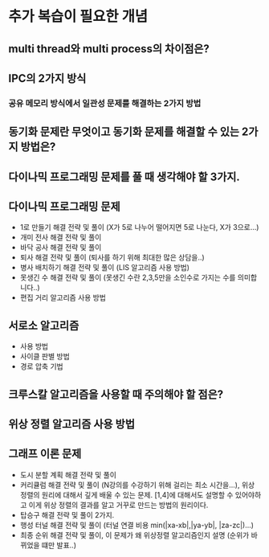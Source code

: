 # 추가 복습이 필요한 개념

## multi thread와 multi process의 차이점은?

## IPC의 2가지 방식

### 공유 메모리 방식에서 일관성 문제를 해결하는 2가지 방법

## 동기화 문제란 무엇이고 동기화 문제를 해결할 수 있는 2가지 방법은?

## 다이나믹 프로그래밍 문제를 풀 때 생각해야 할 3가지.

## 다이나믹 프로그래밍 문제

- 1로 만들기 해결 전략 및 풀이 (X가 5로 나누어 떨어지면 5로 나눈다, X가 3으로...)
- 개미 전사 해결 전략 및 풀이
- 바닥 공사 해결 전략 및 풀이
- 퇴사 해결 전략 및 풀이 (퇴사를 하기 위해 최대한 많은 상담을..)
- 병사 배치하기 해결 전략 및 풀이 (LIS 알고리즘 사용 방법)
- 못생긴 수 해결 전략 및 풀이 (못생긴 수란 2,3,5만을 소인수로 가지는 수를 의미합니다..)
- 편집 거리 알고리즘 사용 방법

## 서로소 알고리즘

- 사용 방법
- 사이클 판별 방법
- 경로 압축 기법

## 크루스칼 알고리즘을 사용할 때 주의해야 할 점은?

## 위상 정렬 알고리즘 사용 방법

## 그래프 이론 문제

- 도시 분할 계획 해결 전략 및 풀이
- 커리큘럼 해결 전략 및 풀이 (N강의를 수강하기 위해 걸리는 최소 시간을...), 위상 정렬의 원리에 대해서 깊게 배울 수 있는 문제. [1,4]에 대해서도 설명할 수 있어야하고 이게 위상 정렬의 결과를 알고 거꾸로 만드는 방법의 원리이다.
- 탑승구 해결 전략 및 풀이 2가지.
- 행성 터널 해결 전략 및 풀이 (터널 연결 비용 min(|xa-xb|,|ya-yb|, |za-zc|)...)
- 최종 순위 해결 전략 및 풀이, 이 문제가 왜 위상정렬 알고리즘인지 설명 (순위가 바뀌었을 떄만 발표..)

